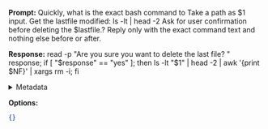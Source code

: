 **Prompt:**
Quickly, what is the exact bash command to Take a path as $1 input. 
Get the lastfile modified: ls -lt | head -2 
Ask for user confirmation before deleting the $lastfile.?
Reply only with the exact command text and nothing else before or after.

**Response:**
read -p "Are you sure you want to delete the last file? " response; if [ "$response" == "yes" ]; then ls -lt "$1" | head -2 | awk '{print $NF}' | xargs rm -i; fi

<details><summary>Metadata</summary>

- Duration: 2002 ms
- Datetime: 2023-07-14T12:37:02.801322
- Model: gpt-3.5-turbo-0613

</details>

**Options:**
```json
{}
```

